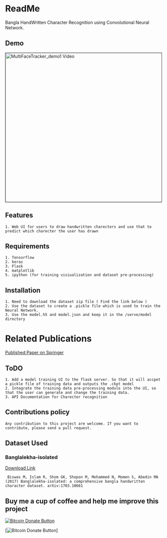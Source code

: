 # ReadMe
Bangla HandWritten Character Recognition using Convolutional Neural Network.
## Demo
<a href="http://www.youtube.com/watch?feature=player_embedded&v=Qlb5WslbaXM" target="_blank"><img src="http://img.youtube.com/vi/Qlb5WslbaXM/0.jpg" 
alt="MultiFaceTracker_demo1 Video" width="640" height="480" border="1" /></a>

## Features
    1. Web UI for users to draw handwritten charecters and use that to predict which charecter the user has drawn

## Requirements
    1. Tensorflow
    2. keras
    3. Flask
    4. matplotlib
    5. ipython (for training visiualization and dataset pre-processing)

## Installation
    1. Need to download the dataset zip file ( Find the link below )
    2. Use the dataset to create a .pickle file which is used to train the Neural Network.
    3. Use the model.h5 and model.json and keep it in the /serve/model directory
    

# Related Publications
  <a href="https://doi.org/10.1007/978-981-13-0277-0_13" target="_blank">Published Paper on Springer</a>

## ToDO 
    1. Add a model training UI to the flask server. So that it will accpet a pickle file of training data and outputs the .ckpt model
    2. Integrate the training data pre-processing module into the UI, so that the user can generate and change the training data.
    3. API Documentation for Charecter recognition

## Contributions policy
    Any contribution to this project are welcome. If you want to contribute, please send a pull request.
    

  
## Dataset Used
### Banglalekha-isolated
  <a href="https://drive.google.com/file/d/0B23jlE3bGNoWODFyV0VpVVE5STA/view?usp=sharing" target="_blank">Download Link</a>

     Biswas M, Islam R, Shom GK, Shopon M, Mohammed N, Momen S, Abedin MA (2017) Banglalekha-isolated: a comprehensive bangla handwritten character dataset. arXiv:1703.10661
  
## Buy me a cup of coffee and help me improve this project
[![Bitcoin Donate Button](http://bmabir17.github.io/donate/Bitcoin-Donate-button.png)](http://bmabir17.github.io/donate/Bitcoin-Redirect.html)

[![Bitcoin Donate Button](http://bmabir17.github.io/donate/btc_qr.png)]

